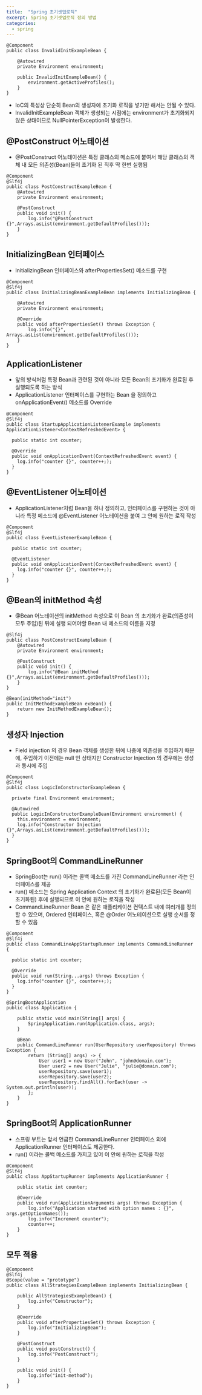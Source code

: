```yaml
---
title:  "Spring 초기셋업로직"
excerpt: Spring 초기셋업로직 정의 방법
categories:
  - spring
---
```



  
```
@Component
public class InvalidInitExampleBean {
 
    @Autowired
    private Environment environment;
 
    public InvalidInitExampleBean() {
        environment.getActiveProfiles();
    }
}
```  

- IoC의 특성상 단순히 Bean의 생성자에 초기화 로직을 넣기만 해서는 안될 수 있다.
- InvalidInitExampleBean 객체가 생성되는 시점에는 environment가 초기화되지 않은 상태이므로 NullPointerException이 발생한다.


## @PostConstruct 어노테이션

- @PostConstruct 어노테이션은 특정 클래스의 메소드에 붙여서 해당 클래스의 객체 내 모든 의존성(Bean)들이 초기화 된 직후 딱 한번 실행됨

  
```
@Component
@Slf4j
public class PostConstructExampleBean {
	@Autowired
	private Environment environment;
	
	@PostConstruct
	public void init() {
		log.info("@PostConstruct  {}",Arrays.asList(environment.getDefaultProfiles()));
	}
}
```  

## InitializingBean 인터페이스

- InitializingBean 인터페이스와 afterPropertiesSet() 메소드를 구현

  
```
@Component
@Slf4j
public class InitializingBeanExampleBean implements InitializingBean {

    @Autowired
    private Environment environment;
 
    @Override
    public void afterPropertiesSet() throws Exception {
        log.info("{}", Arrays.asList(environment.getDefaultProfiles()));
    }
}
```  

## ApplicationListener

- 앞의 방식처럼 특정 Bean과 관련된 것이 아니라 모든 Bean의 초기화가 완료된 후 실행되도록 하는 방식
- ApplicationListener 인터페이스를 구현하는 Bean 을 정의하고 onApplicationEvent() 메소드를 Override

  
```
@Component
@Slf4j
public class StartupApplicationListenerExample implements ApplicationListener<ContextRefreshedEvent> {

  public static int counter;
  
  @Override
  public void onApplicationEvent(ContextRefreshedEvent event) {
    log.info("counter {}", counter++;);
  }
}
```  

## @EventListener 어노테이션

- ApplicationListener처럼 Bean을 하나 정의하고, 인터페이스를 구현하는 것이 아니라 특정 메소드에 @EventListener 어노테이션을 붙여 그 안에 원하는 로직 작성

  
```
@Component
@Slf4j
public class EventListenerExampleBean {

  public static int counter;
  
  @EventListener
  public void onApplicationEvent(ContextRefreshedEvent event) {
    log.info("counter {}", counter++;);
  }
}
```  

## @Bean의 initMethod 속성

- @Bean 어노테이션의 initMethod 속성으로 이 Bean 의 초기화가 완료(의존성이 모두 주입)된 뒤에 실행 되어야할 Bean 내 메소드의 이름을 지정

  
```
@Slf4j
public class PostConstructExampleBean {
	@Autowired
	private Environment environment;
	
	@PostConstruct
	public void init() {
		log.info("@Bean initMethod {}",Arrays.asList(environment.getDefaultProfiles()));
	}
}

@Bean(initMethod="init")
public InitMethodExampleBean exBean() {
    return new InitMethodExampleBean();
}
```  

## 생성자 Injection

- Field injection 의 경우 Bean 객체를 생성한 뒤에 나중에 의존성을 주입하기 때문에, 주입하기 이전에는 null 인 상태지만 Constructor Injection 의 경우에는 생성과 동시에 주입

  
```
@Component
@Slf4j
public class LogicInConstructorExampleBean {

  private final Environment environment;
  
  @Autowired
  public LogicInConstructorExampleBean(Environment environment) {
    this.environment = environment;
    log.info("Constructor Injection {}",Arrays.asList(environment.getDefaultProfiles()));
  }
}
```  

## SpringBoot의 CommandLineRunner

- SpringBoot는 run() 이라는 콜백 메소드를 가진 CommandLineRunner 라는 인터페이스를 제공
- run() 메소드는 Spring Application Context 의 초기화가 완료된(모든 Bean이 초기화된) 후에 실행되므로 이 안에 원하는 로직을 작성
- CommandLineRunner Bean 은 같은 애플리케이션 컨텍스트 내에 여러개를 정의할 수 있으며, Ordered 인터페이스, 혹은 @Order 어노테이션으로 실행 순서를 정할 수 있음

  
```
@Component
@Slf4j
public class CommandLineAppStartupRunner implements CommandLineRunner {

  public static int counter;

  @Override
  public void run(String...args) throws Exception {
    log.info("counter {}", counter++;);
  }
}
```  

  
```
@SpringBootApplication
public class Application {
 
    public static void main(String[] args) {
        SpringApplication.run(Application.class, args);
    }
 
    @Bean
    public CommandLineRunner run(UserRepository userRepository) throws Exception {
        return (String[] args) -> {
            User user1 = new User("John", "john@domain.com");
            User user2 = new User("Julie", "julie@domain.com");
            userRepository.save(user1);
            userRepository.save(user2);
            userRepository.findAll().forEach(user -> System.out.println(user));
        };
    }
}
```  

## SpringBoot의 ApplicationRunner
- 스프링 부트는 앞서 언급한 CommandLineRunner 인터페이스 외에 ApplicationRunner 인터페이스도 제공한다.
- run() 이라는 콜백 메소드를 가지고 있어 이 안에 원하는 로직을 작성

  
```
@Component
@Slf4j
public class AppStartupRunner implements ApplicationRunner {

    public static int counter;
 
    @Override
    public void run(ApplicationArguments args) throws Exception {
        log.info("Application started with option names : {}", args.getOptionNames());
        log.info("Increment counter");
        counter++;
    }
}
```  

## 모두 적용

  
```
@Component
@Slf4j
@Scope(value = "prototype")
public class AllStrategiesExampleBean implements InitializingBean {
 
    public AllStrategiesExampleBean() {
        log.info("Constructor");
    }
 
    @Override
    public void afterPropertiesSet() throws Exception {
        log.info("InitializingBean");
    }
 
    @PostConstruct
    public void postConstruct() {
        log.info("PostConstruct");
    }
 
    public void init() {
        log.info("init-method");
    }
}
```  
